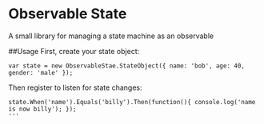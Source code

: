 # Observable State
A small library for managing a state machine as an observable

##Usage
First, create your state object:

```
var state = new ObservableStae.StateObject({ name: 'bob', age: 40, gender: 'male' });
```

Then register to listen for state changes:

```
state.When('name').Equals('billy').Then(function(){ console.log('name is now billy'); });
'''
